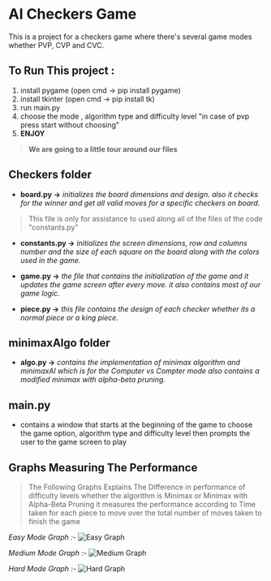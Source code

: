 # AI Checkers Game
This is a project for a checkers game where there's several game modes whether PVP, CVP and CVC.
## To Run This project :

 1. install pygame (open cmd -> pip install pygame)
 2. install tkinter (open cmd -> pip install tk)
 3. run main.py 
 4. choose the mode , algorithm type and difficulty level "in case of pvp press start without choosing"
 5. **ENJOY**

> **We are going to a little tour around our files**
## Checkers folder

 - **board.py** **->** *initializes the board dimensions and design. also it checks for the winner and get all valid moves for a specific checkers on board.*
 > This file is only for assistance to used along all of the files of the code "constants.py"
 - **constants.py ->** *initializes the screen dimensions, row and columns number and the size of each square on the board along with the colors used in the game.*  
 
 
 - **game.py ->** *the file that contains the initialization of the game and it updates the game screen after every move. it also contains most of our game logic.*
 
 - **piece.py ->** *this file contains the design of each checker whether its a normal piece or a king piece.*

## minimaxAlgo folder

 - **algo.py ->** *contains the implementation of minimax algorithm and minimaxAI which is for the Computer vs Compter mode also contains a modified minimax with alpha-beta pruning.*

## main.py

 - contains a window that starts at the beginning of the game to choose the game option, algorithm type and difficulty level then prompts the user to the game screen to play

 ## Graphs Measuring The Performance
 

>  The Following Graphs Explains The Difference in performance of
> difficulty levels whether the algorithm is Minimax or Minimax with
> Alpha-Beta Pruning it measures the performance according to Time taken
> for each piece to move over the total number of moves taken to finish
> the game
 
*Easy Mode Graph :-*
![Easy Graph](https://github.com/HanaYehia1/AI-Checkers/assets/119336951/386bad5f-5d8f-41c0-a63e-55f8eae3245c)

*Medium Mode Graph :-*
![Medium Graph](https://github.com/HanaYehia1/AI-Checkers/assets/119336951/817384e2-6989-42a6-97e9-ee8604d1e84d)

*Hard Mode Graph :-*
![Hard Graph](https://github.com/HanaYehia1/AI-Checkers/assets/119336951/4b17781f-4453-4b7f-92d8-41dfb836fc12)


